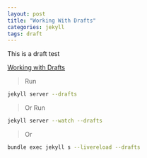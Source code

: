 ```yaml
---
layout: post
title: "Working With Drafts"
categories: jekyll
tags: draft
---
```


This is a draft test

[Working with Drafts](https://www.youtube.com/watch?v=X8jXkW3k2Jg)

> Run

```bash
jekyll server --drafts
```

> Or Run

```bash
jekyll server --watch --drafts
```

> Or

```bash
bundle exec jekyll s --livereload --drafts
```
